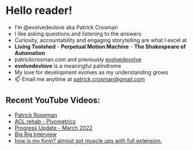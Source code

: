 # Hello reader!  
- I’m @evolvedevlove aka Patrick Crosman  
- I like asking questions and listening to the answers
- Curiosity, accountability and engaging storytelling are what I excel at
- **Living Toolshed** - **Perpetual Motion Machine** - **The Shakespeare of Automation**
- patrickcrosman.com and previously <a href="https://www.github.com/evolvedevolve?tab=repositories" target="_blank">evolvedevolve</a>
- __evolvedevlove__ is a meaningful palindrome
- My love for development evolves as my understanding grows
- 📫 Email me anytime at patrick.crosman@gmail.com

## Recent YouTube Videos:

<!-- YOUTUBE:START -->
- [Patrick Ropeman](https://www.youtube.com/watch?v=uCKoFontmOE)
- [ACL rehab - Plyometrics](https://www.youtube.com/watch?v=ncC76OgyaCI)
- [Progress Update - March 2022](https://www.youtube.com/watch?v=yyiyxc7rcXQ)
- [Big Rig Interview](https://www.youtube.com/watch?v=Ux_xpJ0I188)
- [how is my form? almost got muscle ups with full extension.](https://www.youtube.com/watch?v=873m8L6rMRA)
<!-- YOUTUBE:END -->

<!---
evolvedevlove/evolvedevlove is a ✨ special ✨ repository because its `README.md` (this file) appears on Patrick's GitHub profile.
You can learn a lot if you read the comments.
--->

